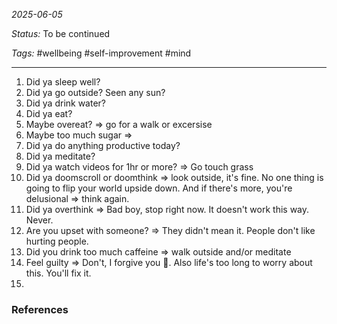 *2025-06-05*

*Status:* To be continued

*Tags:* #wellbeing #self-improvement #mind 

<hr>

1) Did ya sleep well?
2) Did ya go outside? Seen any sun?
3) Did ya drink water?
4) Did ya eat?
5) Maybe overeat? => go for a walk or excersise
6) Maybe too much sugar => 
7) Did ya do anything productive today?
8) Did ya meditate?
9) Did ya watch videos for 1hr or more? => Go touch grass
10) Did ya doomscroll or doomthink => look outside, it's fine. No one thing is going to flip your world upside down. And if there's more, you're delusional => think again.
11) Did ya overthink => Bad boy, stop right now. It doesn't work this way. Never.
12) Are you upset with someone? => They didn't mean it. People don't  like hurting people.
13) Did you drink too much caffeine => walk outside and/or meditate
14) Feel guilty => Don't, I forgive you 🤍. Also life's too long to worry about this. You'll fix it.
15) 
### References